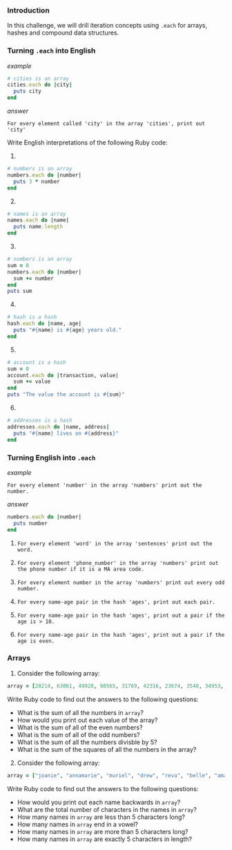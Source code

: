 ### Introduction

In this challenge, we will drill iteration concepts using `.each` for arrays, hashes and compound data structures.

### Turning `.each` into English

*example*

```ruby
# cities is an array
cities.each do |city|
  puts city
end
```

*answer*

`For every element called 'city' in the array 'cities', print out 'city' `

Write English interpretations of the following Ruby code:

1.

```ruby
# numbers is an array
numbers.each do |number|
  puts 3 * number
end
```

2.

```ruby
# names is an array
names.each do |name|
  puts name.length
end
```

3.

```ruby
# numbers is an array
sum = 0
numbers.each do |number|
  sum += number
end
puts sum
```

4.

```ruby
# hash is a hash
hash.each do |name, age|
  puts "#{name} is #{age} years old."
end
```

5.

```ruby
# account is a hash
sum = 0
account.each do |transaction, value|
  sum += value
end
puts "The value the account is #{sum}"
```

6.

```ruby
# addresses is a hash
addresses.each do |name, address|
  puts "#{name} lives on #{address}"
end
```

### Turning English into `.each`

*example*

`For every element 'number' in the array 'numbers' print out the number.`

*answer*

```ruby
numbers.each do |number|
  puts number
end
```

1. `For every element 'word' in the array 'sentences' print out the word.`

2. `For every element 'phone_number' in the array 'numbers' print out the phone number if it is a MA area code.`

3. `For every element number in the array 'numbers' print out every odd number.`

4. `For every name-age pair in the hash 'ages', print out each pair.`

5. `For every name-age pair in the hash 'ages', print out a pair if the age is > 10.`

6. `For every name-age pair in the hash 'ages', print out a pair if the age is even.`

### Arrays

1. Consider the following array:

```ruby
array = [28214, 63061, 49928, 98565, 31769, 42316, 23674, 3540, 34953, 70282, 22077, 94710, 50353, 17107, 73683, 33287, 44575, 83602, 33350, 46583]
```

Write Ruby code to find out the answers to the following questions:

* What is the sum of all the numbers in `array`?
* How would you print out each value of the array?
* What is the sum of all of the even numbers?
* What is the sum of all of the odd numbers?
* What is the sum of all the numbers divisble by 5?
* What is the sum of the squares of all the numbers in the array?

2. Consider the following array:

```ruby
array = ["joanie", "annamarie", "muriel", "drew", "reva", "belle", "amari", "aida", "kaylie", "monserrate", "jovan", "elian", "stuart", "maximo", "dennis", "zakary", "louvenia", "lew", "crawford", "caitlyn"]
```

Write Ruby code to find out the answers to the following questions:

* How would you print out each name backwards in `array`?
* What are the total number of characters in the names in `array`?
* How many names in `array` are less than 5 characters long?
* How many names in `array` end in a vowel?
* How many names in `array` are more than 5 characters long?
* How many names in `array` are exactly 5 characters in length?
